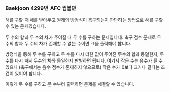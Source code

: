 ###  Baekjoon 4299번 AFC 윔블던

해를 구할 때 해를 받아두고 원래의 방정식이 복구되는지 판단하는 방법으로 해를 구할 수 있는 문제였습니다.

두 수의 합과 두 수의 차가 주어질 때 두 수를 구하는 문제입니다. 축구 점수 문제로 두 수의 합과 두 수의 차가 존재할 수 없는 수이면 -1을 출력해야 합니다.

방정식을 통해 두 수를 구하고 두 수를 다시 더한 값이 주어진 두수의 합과 동일한지, 두 수를 다시 빼서 두수의 차와 동일한지 판별하면 됩니다. 여기서 작은 수는 음수가 될 수 있으니 (축구에서는 음수 점수가 존재하지 않으므로) 작은 수가 0보다 크거나 같다는 조건이 있어야 합니다.

이렇게 두 수를 구하고 큰 수부터 출력하면 문제를 해결할 수 있습니다.